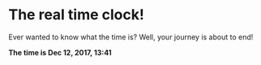 # The real time clock!

Ever wanted to know what the time is? Well, your journey is about to end!

**The time is Dec 12, 2017, 13:41**